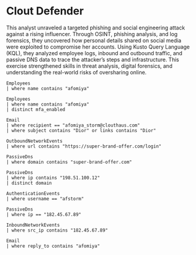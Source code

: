 # Clout Defender

This analyst unraveled a targeted phishing and social engineering attack against a rising influencer. Through OSINT, phishing analysis, and log forensics, they uncovered how personal details shared on social media were exploited to compromise her accounts. Using Kusto Query Language (KQL), they analyzed employee logs, inbound and outbound traffic, and passive DNS data to trace the attacker’s steps and infrastructure. This exercise strengthened skills in threat analysis, digital forensics, and understanding the real-world risks of oversharing online.

```KQL
Employees
| where name contains "afomiya"

Employees
| where name contains "afomiya"
| distinct mfa_enabled

Email
| where recipient == "afomiya_storm@clouthaus.com"
| where subject contains "Dior" or links contains "Dior"

OutboundNetworkEvents
| where url contains "https://super-brand-offer.com/login"

PassiveDns
| where domain contains "super-brand-offer.com"

PassiveDns
| where ip contains "198.51.100.12"
| distinct domain

AuthenticationEvents
| where username == "afstorm"

PassiveDns
| where ip == "182.45.67.89"

InboundNetworkEvents
| where src_ip contains "182.45.67.89"

Email
| where reply_to contains "afomiya"

```

